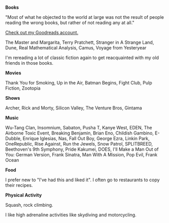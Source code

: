 <b>Books</b>

"Most of what he objected to the world at large was not the result of people reading the wrong books, but rather of not reading any at all."

<a href="https://alok.github.io/" rel="nofollow" target="_blank">Check out my Goodreads account.</a>

The Master and Margarita, Terry Pratchett, Stranger in A Strange Land, Dune, Real Mathematical Analysis, Camus, Voyage from Yesteryear

I'm rereading a lot of classic fiction again to get reacquainted with my
old friends in those books.

<b>Movies</b>

Thank You for Smoking, Up in the Air, Batman Begins, Fight Club, Pulp Fiction, Zootopia

<b>Shows</b>

Archer, Rick and Morty, Silicon Valley, The Venture Bros, Gintama

<b>Music</b>

Wu-Tang Clan, Insomnium, Sabaton, Pusha T, Kanye West, EDEN, The
Airborne Toxic Event, Breaking Benjamin, Brian Eno, Childish Gambino, E-Dubble, Enrique Iglesias, Nas, Fall Out Boy, George Ezra, Linkin Park, OneRepublic, Rise Against, Run the Jewels, Snow Patrol, SPLITBREED, Beethoven's 9th Symphony, Pride Kakumei, DOES, I'll Make a Man Out of You: German Version, Frank Sinatra, Man With A Mission, Pop Evil, Frank Ocean

<b>Food</b>

I prefer new to "I've had this and liked it". I often go to restaurants to copy their recipes.

<b>Physical Activity</b>

Squash, rock climbing.

I like high adrenaline activities like skydiving and motorcycling.
